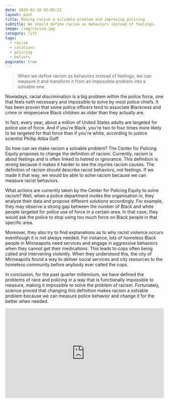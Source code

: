 ```yaml
---
date: 2020-02-18 02:05:23
layout: post
title: Making racism a solvable problem and improving policing 
subtitle: We should define racism as behaviors instead of feelings.
image: /img/racism.jpg
category: life
tags:
  - racism
  - solutions
  - policing
  - beliefs
paginate: true
---
```


> When we define racism as behaviors instead of feelings, we can measure it and transform it from an impossible problem into a solvable one. 

Nowadays, racial discrimination is a big problem within the police force, one that feels noth necessary and impossible to solve by most police chiefs. It has been proven that some police officers tend to associate Blackness and crime or misperceive Black children as older than they actually are. 

In fact, every year, about a million of United States adults are targeted for police use of force. And if you're Black, you're two to four times more likely to be targeted for that force than if you're white, according to justice scientist Phillip Atiba Goff.

So how can we make racism a solvable problem?
The Center for Policing Equity proposes to change the definition of racism. Currently, racism is about feelings and is often linked to hatred or ignorance. This definition is wrong because it makes it harder to see the injuries racism causes. The definition of racism should describe racist behaviors, not feelings. If we made it that way, we would be able to solve racism because we can measure racist behaviors. 

What actions are currently taken by the Center for Policing Equity to solve racism?
Well, when a police department invites the organisation in, they analyze their data and propose different solutions accordingly. For example, they may observe a strong gap between the number of Black and white people targeted for police use of force in a certain area. In that case, they would ask the police to stop using too much force on Black people in that specific area. 

Moreover, they also try to find explanations as to why racist violence occurs eventhough it is not always needed. For instance, lots of homeless Black people in Minneapolis need services and engage in aggressive behaviors when they cannot get their medications. This leads to cops often being called and intervening violently. When they understood this, the city of Minneapolis found a way to deliver social services and city resources to the homeless community before anybody ever called the cops. 

In conclusion, for the past quarter millennium, we have defined the problems of race and policing in a way that is functionally impossible to measure, making it impossible to solve the problem of racism. Fortunately, science proved that changing this definition makes racism a solvable problem because we can measure police behavior and change it for the better when needed.

<div style="max-width:854px"><div style="position:relative;height:0;padding-bottom:56.25%"><iframe src="https://embed.ted.com/talks/dr_phillip_atiba_goff_how_we_can_make_racism_a_solvable_problem_and_improve_policing" width="854" height="480" style="position:absolute;left:0;top:0;width:100%;height:100%" frameborder="0" scrolling="no" allowfullscreen></iframe></div></div>